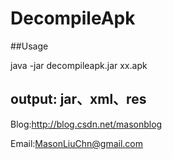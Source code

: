 # DecompileApk

##Usage

java -jar decompileapk.jar xx.apk

output: jar、xml、res
-----

Blog:http://blog.csdn.net/masonblog

Email:MasonLiuChn@gmail.com
